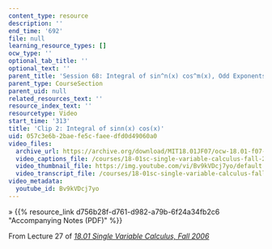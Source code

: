 ```yaml
---
content_type: resource
description: ''
end_time: '692'
file: null
learning_resource_types: []
ocw_type: ''
optional_tab_title: ''
optional_text: ''
parent_title: 'Session 68: Integral of sin^n(x) cos^m(x), Odd Exponents'
parent_type: CourseSection
parent_uid: null
related_resources_text: ''
resource_index_text: ''
resourcetype: Video
start_time: '313'
title: 'Clip 2: Integral of sinn(x) cos(x)'
uid: 057c3e6b-2bae-fe5c-faee-dfd0d49060a0
video_files:
  archive_url: https://archive.org/download/MIT18.01JF07/ocw-18.01-f07-lec27_300k.mp4
  video_captions_file: /courses/18-01sc-single-variable-calculus-fall-2010/06ec7499bac95f1590372c01ef3f4bfc_Bv9kVDcj7yo.vtt
  video_thumbnail_file: https://img.youtube.com/vi/Bv9kVDcj7yo/default.jpg
  video_transcript_file: /courses/18-01sc-single-variable-calculus-fall-2010/ea015930cd52e6e47e418259f8e3569f_Bv9kVDcj7yo.pdf
video_metadata:
  youtube_id: Bv9kVDcj7yo
---
```


» {{% resource_link d756b28f-d761-d982-a79b-6f24a34fb2c6 "Accompanying Notes (PDF)" %}}

From Lecture 27 of [_18.01 Single Variable Calculus, Fall 2006_](/courses/18-01-single-variable-calculus-fall-2006/video_galleries/video-lectures)

